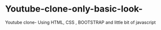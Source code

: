 # Youtube-clone-only-basic-look-
Youtube clone- Using HTML, CSS , BOOTSTRAP and little bit of javascript
